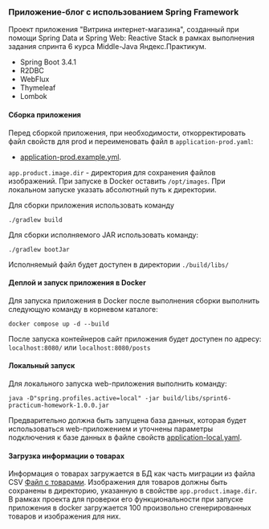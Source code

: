 ### Приложение-блог с использованием Spring Framework

Проект приложения "Витрина интернет-магазина", созданный при помощи Spring Data и Spring Web: Reactive Stack в рамках выполнения задания спринта 6 курса Middle-Java Яндекс.Практикум.
- Spring Boot 3.4.1
- R2DBC
- WebFlux
- Thymeleaf
- Lombok

#### Сборка приложения

Перед сборкой приложения, при необходимости, откорректировать файл свойств для prod и переименовать файл в
`application-prod.yaml`:

 - [application-prod.example.yml](src/main/resources/application-prod.example.yml).

`app.product.image.dir` - директория для сохранения файлов изображений. При запуске в Docker оставить `/opt/images`.
При локальном запуске указать абсолютный путь к директории.

Для сборки приложения использовать команду
```shell
./gradlew build
```

Для сборки исполняемого JAR использовать команду:
```shell
./gradlew bootJar
```
Исполняемый файл будет доступен в директории `./build/libs/`

#### Деплой и запуск приложения в Docker

Для запуска приложения в Docker после выполнения сборки выполнить следующую команду в корневом каталоге:
```shell
docker compose up -d --build
```
После запуска контейнеров сайт приложения будет доступен по адресу: `localhost:8080/` или `localhost:8080/posts`

#### Локальный запуск

Для локального запуска web-приложения выполнить команду:
```shell
java -D"spring.profiles.active=local" -jar build/libs/sprint6-practicum-homework-1.0.0.jar
```
Предварительно должна быть запущена база данных, которая будет использоваться web-приложением и уточнены параметры 
подключения к базе данных в файле свойств [application-local.yaml](src/main/resources/application-local.yml).

#### Загрузка информации о товарах

Информация о товарах загружается в БД как часть миграции из файла
CSV [Файл с товарами](src/main/resources/db/data/products.csv).
Изображения для товаров должны быть сохранены в директорию, указанную в свойстве `app.product.image.dir`.
В рамках проекта для проверки его функциональности при запуске приложения в docker загружается 100 произвольно
сгенерированных товаров и изображения для них.

